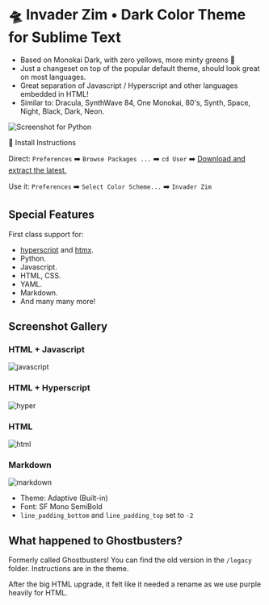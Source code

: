 # 🛸 Invader Zim • Dark Color Theme for Sublime Text

* Based on Monokai Dark, with zero yellows, more minty greens 🎄
* Just a changeset on top of the popular default theme, should look great on most languages.
* Great separation of Javascript / Hyperscript and other languages embedded in HTML!
* Similar to: Dracula, SynthWave 84, One Monokai, 80's, Synth, Space, Night, Black, Dark, Neon.

![Screenshot for Python](https://user-images.githubusercontent.com/24665/167426139-ffc52d17-1c16-44f4-8aa1-31830fa99ed7.png)

🚨 Install Instructions

Direct: `Preferences` ➡️ `Browse Packages ...` ➡️ `cd User` ➡️ [Download and extract the latest.](https://github.com/gnat/sublime-invader-zim/archive/refs/heads/main.zip)

Use it: `Preferences` ➡️ `Select Color Scheme...` ➡️ `Invader Zim`

## Special Features

First class support for:

* [hyperscript](https://hyperscript.org/) and [htmx](https://htmx.org/).
* Python.
* Javascript.
* HTML, CSS.
* YAML.
* Markdown.
* And many many more!

## Screenshot Gallery

### HTML + Javascript
![javascript](https://user-images.githubusercontent.com/24665/167426294-08a4361c-17ab-44da-9354-8abce101cb39.png)

### HTML + Hyperscript
![hyper](https://user-images.githubusercontent.com/24665/167426357-18312026-d38b-4622-b5b1-84c7e31a123b.png)

### HTML

![html](https://user-images.githubusercontent.com/24665/167432768-2aa0fb16-fd07-4937-9a3e-33c77990ec89.png)

### Markdown
![markdown](https://user-images.githubusercontent.com/24665/167426262-013c04d1-eece-4710-a6af-ddaaa0d0d528.png)

* Theme: Adaptive (Built-in)
* Font: SF Mono SemiBold
* `line_padding_bottom` and `line_padding_top` set to `-2`

## What happened to Ghostbusters?

Formerly called Ghostbusters! You can find the old version in the `/legacy` folder. Instructions are in the theme.

After the big HTML upgrade, it felt like it needed a rename as we use purple heavily for HTML.
